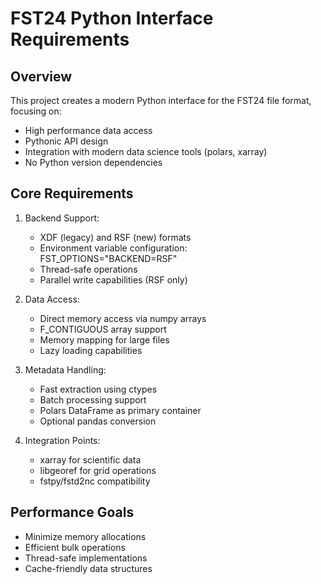 # FST24 Python Interface Requirements

## Overview
This project creates a modern Python interface for the FST24 file format, focusing on:
- High performance data access
- Pythonic API design
- Integration with modern data science tools (polars, xarray)
- No Python version dependencies

## Core Requirements

1. Backend Support:
   - XDF (legacy) and RSF (new) formats
   - Environment variable configuration: FST_OPTIONS="BACKEND=RSF"
   - Thread-safe operations
   - Parallel write capabilities (RSF only)

2. Data Access:
   - Direct memory access via numpy arrays
   - F_CONTIGUOUS array support
   - Memory mapping for large files
   - Lazy loading capabilities

3. Metadata Handling:
   - Fast extraction using ctypes
   - Batch processing support
   - Polars DataFrame as primary container
   - Optional pandas conversion

4. Integration Points:
   - xarray for scientific data
   - libgeoref for grid operations
   - fstpy/fstd2nc compatibility

## Performance Goals
- Minimize memory allocations
- Efficient bulk operations
- Thread-safe implementations
- Cache-friendly data structures
